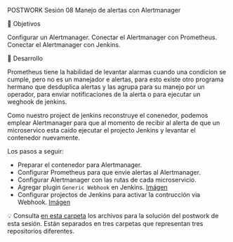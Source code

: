 POSTWORK
Sesión 08
Manejo de alertas con Alertmanager

🎯 Objetivos

Configurar un Alertmanager.
Conectar el Alertmanager con Prometheus.
Conectar el Alertmanager con Jenkins.


🚀 Desarrollo

Prometheus tiene la habilidad de levantar alarmas cuando una condicion se cumple, pero no es un manejador e alertas, para esto existe otro programa hermano que desduplica alertas y las agrupa para su manejo por un operador, para enviar notificaciones de la alerta o para ejecutar un weghook de jenkins.

Como nuestro project de jenkins reconstruye el conenedor, podemos emplear Alertmanager para que al momento de recibir al alerta de que un microservico esta caído ejecutar el projecto Jenkins y levantar el contenedor nuevamente.

Los pasos a seguir:
- Preparar el contenedor para Alertmanager.
- Configurar Prometheus para que envie alertas al Alertmanager.
- Configurar Alertmanager con las rutas de cada microservicio.
- Agregar plugin `Generic Webhook` en Jenkins. [Imágen](./webhook-plugin.png)
- Configurar projectos de Jenkins para activar la contrucción via Webhook. [Imágen](./project-configs.png)

💡 Consulta [en esta carpeta](./) los archivos para la solución del postwork de esta sesión. Están separados en tres carpetas que representan tres repositorios diferentes.